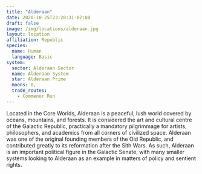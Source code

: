```yaml
---
title: "Alderaan"
date: 2020-10-25T23:28:31-07:00
draft: false
image: /img/locations/alderaan.jpg
layout: location
affiliation: Republic
species:
  name: Human
  language: Basic
system: 
  sector: Alderaan Sector
  name: Alderaan System
  star: Alderaan Prime
  moons: 0,
  trade_routes:
    - Commenor Run
---
```


Located in the Core Worlds, Alderaan is a peaceful, lush world covered by oceans, mountains, and forests. It is considered the art and cultural centre of the Galactic Republic, practically a mandatory pilgrimmage for artists, philosophers, and academics from all corners of civilized space. Alderaan was one of the original founding members of the Old Republic, and contributed greatly to its reformation after the Sith Wars. As such, Alderaan is an important political figure in the Galactic Senate, with many smaller systems looking to Alderaan as an example in matters of policy and sentient rights.
